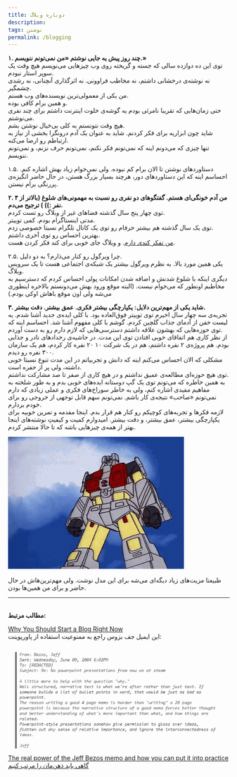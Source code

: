 ```yaml
---
title: دوباره وبلاگ
description: 
tags: نوشتن
permalink: /blogging
---
```



**۱. چند روز پیش یه جایی نوشتم «من نمی‌تونم ننویسم.»**  
توی این ده دوازده سالی که جسته و گریخته روی وب چیزهایی می‌نویسم هیچ وقت یک سوپر استار نبودم.  
نه نوشته‌ی درخشانی داشتم، نه مخاطب فراوونی. نه اثرگذاری آنچنانی، نه رشدی چشمگیر.  
من یکی از معمولی‌ترین نویسنده‌های وب هستم.  
و همین برام کافی بوده.  
حتی زمان‌هایی که تقریبا نامرئی بودم یه گوشه‌ی خلوت اینترنت داشتم برای چند نفری می‌نوشتم.  
هیچ وقت نتونستم به کلی بی‌خیال نوشتن بشم.  
شاید چون ابزاریه برای فکر کردنم. شاید به عنوان یک آدم درونگرا بخشی از نیاز به ارتباطم رو ارضا می‌کنه.  
تنها چیزی که می‌دونم اینه که نمی‌تونم فکر نکنم، نمی‌تونم حرف نزنم، و نمی‌تونم ننویسم.  

۱.۵. دستاوردهای نوشتن تا الان برام کم نبوده. ولی نمی‌خوام زیاد بهش اشاره کنم. احساسم اینه که این دستاوردهای دور، هرچند بسیار بزرگ هستن، در حال حاضر انگیزه‌ی پررنگی برام نیستن.  

**۲. من آدم خونگی‌ای هستم. گفتگوهای دو نفری رو نسبت به مهمونی‌های شلوغ (بالاتر از ۴ نفر :)) ) ترجیح می‌دم.**  
توی چهار پنج سال گذشته فضاهای غیر از وبلاگ رو تست کردم.  
مدتی اینستاگرام بودم. کمی توییتر.  
توی یک سال گذشته هم بیشتر حرفام رو توی یک کانال تلگرام نسبتا خصوصی زدم.  
بهترین احساس رو توی آخری داشتم.  
[من تفکر کندی دارم](https://sive.rs/slow). و وبلاگ جای خوبی برای کند فکر کردن هست.  

۲.۵. چرا ویرگول رو کنار می‌ذارم؟ به دو دلیل.  
یکی همین مورد بالا. به نظرم ویرگول بیشتر یک شبکه‌ی اجتماعی هست تا یک سرویس وبلاگ.  
دیگری اینکه با شلوغ شدنش و اضافه شدن امکانات پولی احساس کردم که دسترسیم به مخاطبم اونطور که می‌خوام نیست. (البته موقع ورود بهش می‌دونستم بالاخره اینطوری می‌شه ولی اون موقع باهاش اوکی بودم.)  

**۳. شاید یکی از مهم‌ترین دلایل: یکپارچگی بیشتر فکری. عمق بیشتر. دقت بیشتر.**  
تجربه‌ی سه چهار سال اخیرم توی توییتر فوق‌العاده بود. با کلی ایده‌ی جدید آشنا شدم. یه لیست خفن از آدمای جذاب گلچین کردم. گوشم با کلی مفهوم آشنا شد. احساسم اینه که توی حوزه‌هایی که بهشون علاقه داشتم دسترسی‌هایی که لازم دارم رو به دست آوردم.  
از نظر کاری هم اتفاقای خوبی افتادن توی این مدت. در حاشیه‌ی رخدادهای نادر و جذابی بودم. هم پروژه‌ی ۲ نفره داشتم، هم در یک شرکت ۱۰ ۲۰ نفره کار کردم، هم یک سازمان ۳۰۰ نفره رو دیدم.  
مشکلی که الان احساس می‌کنم اینه که دانش و تجربیاتم در این مدت تنوع نسبتا خوبی داشته، ولی پر از حفره است.  
توی هیچ حوزه‌ای مطالعه‌ی عمیق نداشتم و در هیچ کاری از صفر تا صد مشارکت نداشتم.  
به همین خاطره که می‌تونم توی یک گپ دوستانه ایده‌های خوبی بدم و به طور شلخته به مفاهیم مفیدی اشاره کنم، ولی به خاطر سوراخ‌های فکری و عملی زیادی که دارم نمی‌تونم «صاحب»‌ نتیجه‌ی کار باشم. نمی‌تونم سهم قابل توجهی از خروجی رو برای خودم بردارم.  
لازمه فکرها و تجربه‌های کوچیکم رو کنار هم قرار بدم. اینجا مقدمه و تمرین خوبیه برای یکپارچگی بیشتر، عمق بیشتر، و دقت بیشتر. امیدوارم کمیت و کیفیتِ نوشته‌های اینجا بهتر از همه‌ی چیزهایی باشه که تا حالا منتشر کردم.  

![Transformer](/static/transformer.gif)  

طبیعتا مزیت‌های زیاد دیگه‌ای می‌شه برای این مدل نوشت. ولی مهم‌ترین‌هاش در حال حاضر و برای من همین‌ها بودن.  

---  
‌  
**مطالب مرتبط:**  

[Why You Should Start a Blog Right Now](https://guzey.com/personal/why-have-a-blog/)  
این ایمیل جف بزوس راجع به ممنوعیت استفاده از پاورپوینت:  

![Jeff PPT](/static/jeff-ppt.png)  
[The real power of the Jeff Bezos memo and how you can put it into practice](https://medium.com/swlh/the-real-power-of-the-jeff-bezos-memo-and-how-you-can-put-it-into-practice-even-if-you-dont-have-bb2e66905b77)  
[گاهی باید ذهن‌مان را مرتب کنیم](http://mrshabanali.com/%d8%b0%d9%87%d9%86%d9%85%d8%a7%d9%86-%d8%b1%d8%a7-%d9%85%d8%b1%d8%aa%d8%a8-%da%a9%d9%86%db%8c%d9%85/)  
